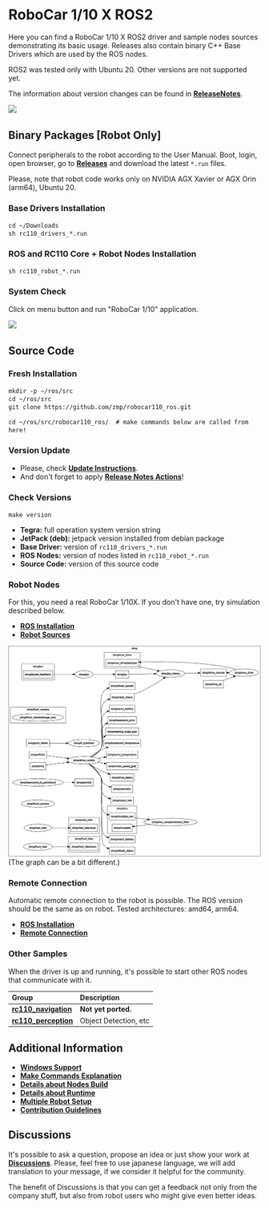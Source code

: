 # RoboCar 1/10 X ROS2

Here you can find a RoboCar 1/10 X ROS2 driver and sample nodes sources demonstrating its basic usage. 
Releases also contain binary C++ Base Drivers which are used by the ROS nodes.

ROS2 was tested only with Ubuntu 20. Other versions are not supported yet.

The information about version changes can be found in [**ReleaseNotes**](ReleaseNotes.md).

[![](docs/images/robocar110x_360p.png)](https://www.zmp.co.jp/en/products/robocar/robocar-110x)

## Binary Packages [Robot Only]
Connect peripherals to the robot according to the User Manual. Boot, login, open browser, go to [**Releases**](https://github.com/zmp/robocar110_ros/releases) and download the latest `*.run` files.

Please, note that robot code works only on NVIDIA AGX Xavier or AGX Orin (arm64), Ubuntu 20.

### Base Drivers Installation
```
cd ~/Downloads
sh rc110_drivers_*.run
```

### ROS and RC110 Core + Robot Nodes Installation
```
sh rc110_robot_*.run
```

### System Check
Click on menu button and run "RoboCar 1/10" application.

![](docs/images/rviz.gif)

## Source Code
### Fresh Installation
```
mkdir -p ~/ros/src
cd ~/ros/src
git clone https://github.com/zmp/robocar110_ros.git
```
```
cd ~/ros/src/robocar110_ros/  # make commands below are called from here!
```

### Version Update
* Please, check [**Update Instructions**](docs/UpdateInstructions.md). 
* And don't forget to apply [**Release Notes Actions**](ReleaseNotes.md)!

### Check Versions
```
make version
```

* **Tegra:** full operation system version string
* **JetPack (deb):** jetpack version installed from debian package
* **Base Driver:**   version of `rc110_drivers_*.run`
* **ROS Nodes:**     version of nodes listed in `rc110_robot_*.run`
* **Source Code:**   version of this source code

### Robot Nodes
For this, you need a real RoboCar 1/10X. If you don't have one, try simulation described below.

* [**ROS Installation**](docs/RosInstallation.md)
* [**Robot Sources**](rc110_robot/README.md)

![](docs/images/rosgraph.png)
(The graph can be a bit different.)

### Remote Connection
Automatic remote connection to the robot is possible. The ROS version should be the same as on robot. Tested architectures: amd64, arm64.

* [**ROS Installation**](docs/RosInstallation.md)
* [**Remote Connection**](docs/RemoteConnection.md)

### Other Samples
When the driver is up and running, it's possible to start other ROS nodes that communicate with it.

| Group                                              | Description           |
|:---------------------------------------------------|:----------------------|
| [**rc110_navigation**](rc110_navigation/README.md) | **Not yet ported.**   |
| [**rc110_perception**](rc110_perception/README.md) | Object Detection, etc |

## Additional Information

* [**Windows Support**](docs/Windows.md)
* [**Make Commands Explanation**](docs/Makefiles.md)
* [**Details about Nodes Build**](docs/BuildDetails.md)
* [**Details about Runtime**](docs/RuntimeDetails.md)
* [**Multiple Robot Setup**](docs/MultiRobot.md)
* [**Contribution Guidelines**](docs/CONTRIBUTING.md)

## Discussions
It's possible to ask a question, propose an idea or just show your work at [**Discussions**](https://github.com/zmp/robocar110_ros/discussions). Please, feel free to use japanese language, we will add translation to your message, if we consider it helpful for the community.

The benefit of Discussions is that you can get a feedback not only from the company stuff, but also from robot users who might give even better ideas.
